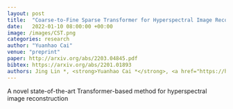 ```yaml
---
layout: post
title:  "Coarse-to-Fine Sparse Transformer for Hyperspectral Image Reconstruction"
date:   2022-01-10 08:00:00 +00:00
image: /images/CST.png
categories: research
author: "Yuanhao Cai"
venue: "preprint"
paper: http://arxiv.org/abs/2203.04845.pdf
bibtex: https://arxiv.org/abs/2201.01893
authors: Jing Lin *, <strong>Yuanhao Cai *</strong>, <a href="https://huxiaowan.github.io/">Xiaowan Hu</a>, <a href="https://www.sigs.tsinghua.edu.cn/whq/">Haoqian Wang</a>,  <a href="https://yulunzhang.com/">Yulun Zhang</a>, <a href="http://people.ee.ethz.ch/~timofter/">Radu Timofte</a>, <a href="https://ee.ethz.ch/the-department/faculty/professors/person-detail.OTAyMzM=.TGlzdC80MTEsMTA1ODA0MjU5.html">Luc Van Gool</a>
---
```

A novel state-of-the-art Transformer-based method for hyperspectral image reconstruction
